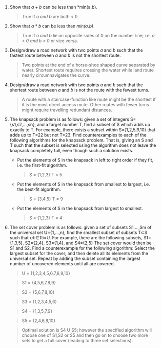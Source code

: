 1.  Show that *a + b* can be less than *min(a,b).

    > True if *a and b* are both  < 0

2. Show that *a * b* can be less than *min(a,b)*.

    > True if *a and b* lie on opposite sides of 0 on the number line; i.e. *a > 0 and b < 0* or vice   versa.

3. Design/draw a road network with two points *a* and *b* such that the fastest route between *a* and *b* is not the shortest route.

    > Two points at the end of a horse-shoe shaped curve separated by water. Shortest route requires crossing the water while land route
nearly circumnavigates the curve.

4. Design/draw a road network with two points *a* and *b* such that the shortest route between *a* and *b* is not the route with the fewest turns.

    > A route with a staircase-function like route might be the shortest if it is the most direct access route. Other routes with fewer turns might require travelling redundant distances.
    
5. The knapsack problem is as follows: given a set of integers S={s1,s2,…,sn}, and a target number T, find a subset of S which adds up exactly to T. For example, there exists a subset within S={1,2,5,9,10} that adds up to T=22 but not T=23. Find counterexamples to each of the following algorithms for the knapsack problem. That is, giving an S and T such that the subset is selected using the algorithm does not leave the knapsack completely full, even though such a solution exists.

    - Put the elements of S in the knapsack in left to right order if they fit, i.e. the first-fit algorithm.
    
        > S = {1,2,3} T = 5        
    
    - Put the elements of S in the knapsack from smallest to largest, i.e. the best-fit algorithm.
        
        > S = {3,4,5} T = 9
    - Put the elements of S in the knapsack from largest to smallest.
        
        > S = {1,2,3} T = 4

6. The set cover problem is as follows: given a set of subsets S1,...,Sm of the universal set U={1,...,n}, find the smallest subset of subsets T⊂S such that ∪ti∈Tti=U. For example, there are the following subsets, S1={1,3,5}, S2={2,4}, S3={1,4}, and S4={2,5} The set cover would then be S1 and S2. Find a counterexample for the following algorithm: Select the largest subset for the cover, and then delete all its elements from the universal set. Repeat by adding the subset containing the largest number of uncovered elements until all are covered.

    > U = {1,2,3,4,5,6,7,8,9,10}
    
    > S1 = {4,5,6,7,8,9}
    
    > S2 = {5,6,7,8,10}
    
    > S3 = {1,2,3,4,5,6}
    
    > S4 = {1,3,5,7,9}
    
    > S5 = {2,4,6,8,10}
    
    > Optimal solution is S4 U S5; however the specified algorithm will choose one of S1,S2 or S5 and then go on to choose two more sets to get a full cover (leading to three set selections).
